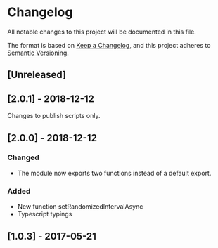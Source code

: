 # Changelog

All notable changes to this project will be documented in this file.

The format is based on [Keep a Changelog](https://keepachangelog.com/en/1.0.0/),
and this project adheres to [Semantic Versioning](https://semver.org/spec/v2.0.0.html).

## [Unreleased]

## [2.0.1] - 2018-12-12

Changes to publish scripts only.

## [2.0.0] - 2018-12-12

### Changed

-   The module now exports two functions instead of a default export.

### Added

-   New function setRandomizedIntervalAsync
-   Typescript typings

## [1.0.3] - 2017-05-21
